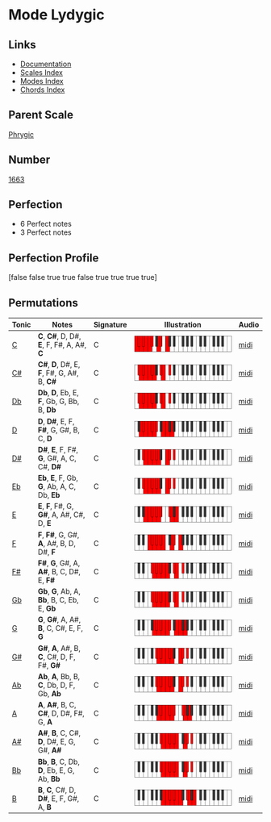 # Mode Lydygic

## Links

- [Documentation](index.md)
- [Scales Index](Scales.md)
- [Modes Index](Modes.md)
- [Chords Index](Chords.md)

## Parent Scale

[Phrygic](ScalePhrygic.md)

## Number

[1663](https://ianring.com/musictheory/scales/1663)

## Perfection

- 6 Perfect notes
- 3 Perfect notes

## Perfection Profile

[false false true true false true true true true]

## Permutations

| Tonic | Notes | Signature | Illustration | Audio |
|-------|-------|-----------|--------------|-------|
| [C](ModeCNaturalLydygic.md) | **C**, **C#**, D, D#, **E**, F, F#, A, A#, **C** | C | ![CNaturalLydygic](ModeCNaturalLydygic.png) | [midi](https://github.com/edipermadi/music/blob/main/docs/ModeCNaturalLydygic.mid?raw=true) |
| [C#](ModeCSharpLydygic.md) | **C#**, **D**, D#, E, **F**, F#, G, A#, B, **C#** | C | ![CSharpLydygic](ModeCSharpLydygic.png) | [midi](https://github.com/edipermadi/music/blob/main/docs/ModeCSharpLydygic.mid?raw=true) |
| [Db](ModeDFlatLydygic.md) | **Db**, **D**, Eb, E, **F**, Gb, G, Bb, B, **Db** | C | ![DFlatLydygic](ModeDFlatLydygic.png) | [midi](https://github.com/edipermadi/music/blob/main/docs/ModeDFlatLydygic.mid?raw=true) |
| [D](ModeDNaturalLydygic.md) | **D**, **D#**, E, F, **F#**, G, G#, B, C, **D** | C | ![DNaturalLydygic](ModeDNaturalLydygic.png) | [midi](https://github.com/edipermadi/music/blob/main/docs/ModeDNaturalLydygic.mid?raw=true) |
| [D#](ModeDSharpLydygic.md) | **D#**, **E**, F, F#, **G**, G#, A, C, C#, **D#** | C | ![DSharpLydygic](ModeDSharpLydygic.png) | [midi](https://github.com/edipermadi/music/blob/main/docs/ModeDSharpLydygic.mid?raw=true) |
| [Eb](ModeEFlatLydygic.md) | **Eb**, **E**, F, Gb, **G**, Ab, A, C, Db, **Eb** | C | ![EFlatLydygic](ModeEFlatLydygic.png) | [midi](https://github.com/edipermadi/music/blob/main/docs/ModeEFlatLydygic.mid?raw=true) |
| [E](ModeENaturalLydygic.md) | **E**, **F**, F#, G, **G#**, A, A#, C#, D, **E** | C | ![ENaturalLydygic](ModeENaturalLydygic.png) | [midi](https://github.com/edipermadi/music/blob/main/docs/ModeENaturalLydygic.mid?raw=true) |
| [F](ModeFNaturalLydygic.md) | **F**, **F#**, G, G#, **A**, A#, B, D, D#, **F** | C | ![FNaturalLydygic](ModeFNaturalLydygic.png) | [midi](https://github.com/edipermadi/music/blob/main/docs/ModeFNaturalLydygic.mid?raw=true) |
| [F#](ModeFSharpLydygic.md) | **F#**, **G**, G#, A, **A#**, B, C, D#, E, **F#** | C | ![FSharpLydygic](ModeFSharpLydygic.png) | [midi](https://github.com/edipermadi/music/blob/main/docs/ModeFSharpLydygic.mid?raw=true) |
| [Gb](ModeGFlatLydygic.md) | **Gb**, **G**, Ab, A, **Bb**, B, C, Eb, E, **Gb** | C | ![GFlatLydygic](ModeGFlatLydygic.png) | [midi](https://github.com/edipermadi/music/blob/main/docs/ModeGFlatLydygic.mid?raw=true) |
| [G](ModeGNaturalLydygic.md) | **G**, **G#**, A, A#, **B**, C, C#, E, F, **G** | C | ![GNaturalLydygic](ModeGNaturalLydygic.png) | [midi](https://github.com/edipermadi/music/blob/main/docs/ModeGNaturalLydygic.mid?raw=true) |
| [G#](ModeGSharpLydygic.md) | **G#**, **A**, A#, B, **C**, C#, D, F, F#, **G#** | C | ![GSharpLydygic](ModeGSharpLydygic.png) | [midi](https://github.com/edipermadi/music/blob/main/docs/ModeGSharpLydygic.mid?raw=true) |
| [Ab](ModeAFlatLydygic.md) | **Ab**, **A**, Bb, B, **C**, Db, D, F, Gb, **Ab** | C | ![AFlatLydygic](ModeAFlatLydygic.png) | [midi](https://github.com/edipermadi/music/blob/main/docs/ModeAFlatLydygic.mid?raw=true) |
| [A](ModeANaturalLydygic.md) | **A**, **A#**, B, C, **C#**, D, D#, F#, G, **A** | C | ![ANaturalLydygic](ModeANaturalLydygic.png) | [midi](https://github.com/edipermadi/music/blob/main/docs/ModeANaturalLydygic.mid?raw=true) |
| [A#](ModeASharpLydygic.md) | **A#**, **B**, C, C#, **D**, D#, E, G, G#, **A#** | C | ![ASharpLydygic](ModeASharpLydygic.png) | [midi](https://github.com/edipermadi/music/blob/main/docs/ModeASharpLydygic.mid?raw=true) |
| [Bb](ModeBFlatLydygic.md) | **Bb**, **B**, C, Db, **D**, Eb, E, G, Ab, **Bb** | C | ![BFlatLydygic](ModeBFlatLydygic.png) | [midi](https://github.com/edipermadi/music/blob/main/docs/ModeBFlatLydygic.mid?raw=true) |
| [B](ModeBNaturalLydygic.md) | **B**, **C**, C#, D, **D#**, E, F, G#, A, **B** | C | ![BNaturalLydygic](ModeBNaturalLydygic.png) | [midi](https://github.com/edipermadi/music/blob/main/docs/ModeBNaturalLydygic.mid?raw=true) |
